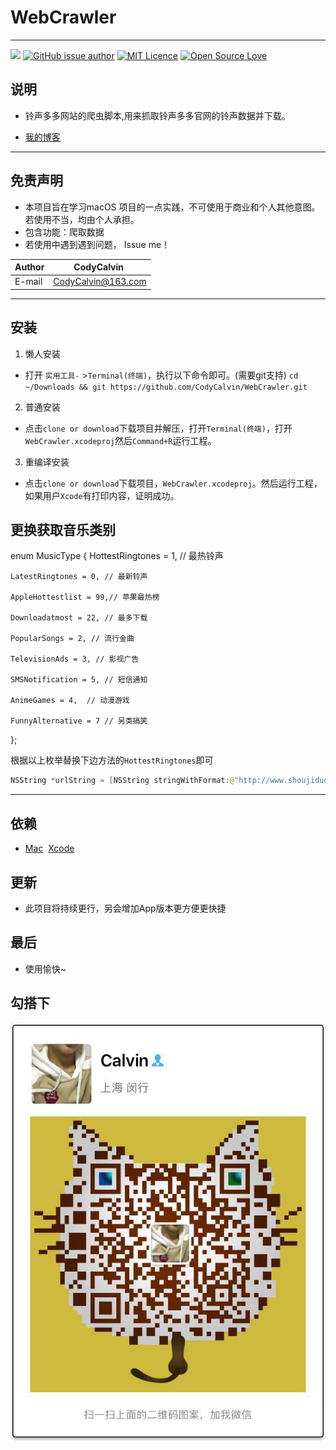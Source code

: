# WebCrawler
------

[![](https://travis-ci.org/Alamofire/Alamofire.svg?branch=master)](http://www.yangziyao.top)
[![GitHub issue author](https://img.shields.io/github/issues/detail/u/badges/shields/979.svg)](https://weibo.com/5905837515/profile?topnav=1&wvr=6)
[![MIT Licence](https://badges.frapsoft.com/os/mit/mit.svg?v=103)](https://opensource.org/licenses/mit-license.php) 
[![Open Source Love](https://badges.frapsoft.com/os/v1/open-source.svg?v=103)](https://github.com/CodyCalvin/WebCrawler)    


说明
------
* 铃声多多网站的爬虫脚本,用来抓取铃声多多官网的铃声数据并下载。

* [我的博客](http://www.yangziyao.top) 
-------



免责声明
------
* 本项目旨在学习macOS 项目的一点实践，不可使用于商业和个人其他意图。若使用不当，均由个人承担。
* 包含功能：爬取数据
* 若使用中遇到遇到问题， Issue me！

|Author|  CodyCalvin  |
| -----|:------------:|
|E-mail| CodyCalvin@163.com|
------
安装
------
1. 懒人安装 

*  打开 `实用工具-` >`Terminal(终端)`，执行以下命令即可。(需要git支持) `cd ~/Downloads && git https://github.com/CodyCalvin/WebCrawler.git`

2. 普通安装

*  点击`clone or download`下载项目并解压，打开`Terminal(终端)`，打开`WebCrawler.xcodeproj`然后`Command+R`运行工程。

3. 重编译安装

*  点击`clone or download`下载项目，`WebCrawler.xcodeproj`。然后运行工程，如果用户`Xcode`有打印内容，证明成功。

更换获取音乐类别
------

enum MusicType
{
    HottestRingtones = 1, // 最热铃声
    
    LatestRingtones = 0, // 最新铃声
    
    AppleHottestlist = 99,// 苹果最热榜
    
    Downloadatmost = 22, // 最多下载
    
    PopularSongs = 2, // 流行金曲
    
    TelevisionAds = 3, // 影视广告
    
    SMSNotification = 5, // 短信通知
    
    AnimeGames = 4,  // 动漫游戏
    
    FunnyAlternative = 7 // 另类搞笑
};

根据以上枚举替换下边方法的`HottestRingtones`即可
```java 
NSString *urlString = [NSString stringWithFormat:@"http://www.shoujiduoduo.com/home/detail_%d_%zd_30.html",HottestRingtones,i];
```
-------

依赖
------
* [Mac](https://www.apple.com/cn/mac "悬停显示")  [Xcode](https://developer.apple.com/xcode)

更新
------
* 此项目将持续更行，另会增加App版本更方便更快捷 

最后
------
* 使用愉快~

勾搭下
------
![](./WebCrawler/WechatIMG13.jpeg)
    
